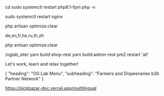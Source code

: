 cd sudo systemctl restart php8.1-fpm
php -v

sudo systemctl restart nginx

php artisan optimize:clear

de,en,fr,he,ru,th,zh

php artisan optimize:clear




/oglab_site/
yarn build:shop-rest
yarn build:admin-rest
pm2 restart 'all'

Let's work, learn and relax together! 

{
  "heading": "OG Lab Menu",
  "subheading": "Farmers and Dispesnaries b2b Partner Network"
}



https://pickbazar-doc.vercel.app/multilingual
